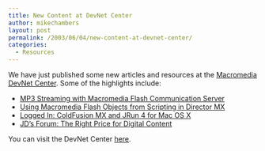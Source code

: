 ```yaml
---
title: New Content at DevNet Center
author: mikechambers
layout: post
permalink: /2003/06/04/new-content-at-devnet-center/
categories:
  - Resources
---
```



We have just published some new articles and resources at the [Macromedia DevNet Center][1]. Some of the highlights include:

*   [MP3 Streaming with Macromedia Flash Communication Server][2]
*   [Using Macromedia Flash Objects from Scripting in Director MX][3]
*   [Logged In: ColdFusion MX and JRun 4 for Mac OS X][4]
*   [JD&#8217;s Forum: The Right Price for Digital Content][5]

You can visit the DevNet Center [here][1].

 [1]: http://www.macromedia.com/devnet/
 [2]: http://www.macromedia.com/devnet/mx/flashcom/articles/mp3_streaming.html
 [3]: http://www.macromedia.com/devnet/mx/director/articles/flashobjscript.html
 [4]: http://www.macromedia.com/devnet/logged_in/ccantrell_cf_osx.html
 [5]: http://www.macromedia.com/devnet/jd_forum/jd029.html